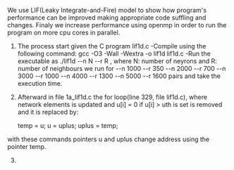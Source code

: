 We use LIF(Leaky Integrate-and-Fire) model to show how program's performance can be improved making appropriate
code suffling and changes. Finaly we increase performance using openmp in order to run the program on more cpu
cores in parallel.

1. The process start given the C program lif1d.c
   -Compile using the following command: gcc -O3 -Wall -Wextra -o lif1d lif1d.c
   -Run the executable as ./lif1d --n N --r R , where N: number of neyrons and R: number of neighbours
   we run for --n 1000 --r 350
              --n 2000 --r 700
              --n 3000 --r 1000
              --n 4000 --r 1300
              --n 5000 --r 1600
   pairs and take the execution time.

2. Afterward in file 1a_lif1d.c the for loop(line 329, file lif1d.c), where network elements is updated and u[i] = 0 if u[i] > uth is set 
is removed and it is replaced by:

   temp = u;
   u = uplus;
   uplus = temp;

with these commands pointers u and uplus change address using the pointer temp.

3. 